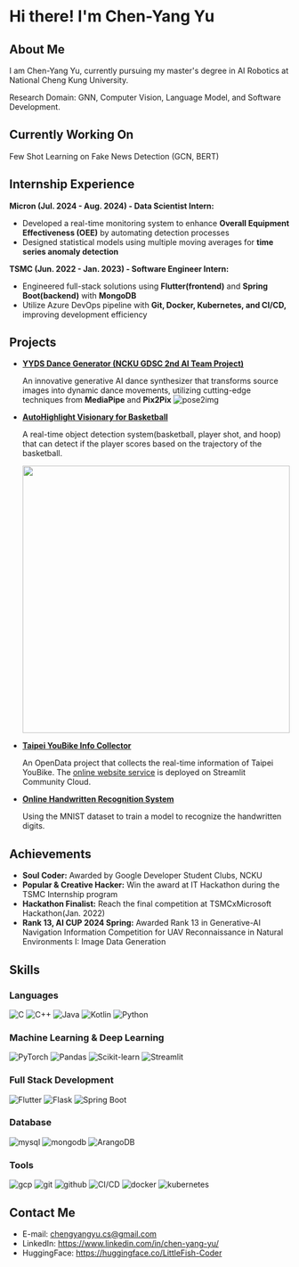 # Hi there! I'm Chen-Yang Yu

## About Me

I am Chen-Yang Yu, currently pursuing my master's degree in AI Robotics at National Cheng Kung University.

Research Domain: GNN, Computer Vision, Language Model, and Software Development.

## Currently Working On

Few Shot Learning on Fake News Detection (GCN, BERT)

## Internship Experience
**Micron (Jul. 2024 - Aug. 2024) - Data Scientist Intern:**
- Developed a real-time monitoring system to enhance **Overall Equipment Effectiveness (OEE)** by automating
detection processes
- Designed statistical models using multiple moving averages for **time series anomaly detection**

**TSMC (Jun. 2022 - Jan. 2023) - Software Engineer Intern:**
- Engineered full-stack solutions using **Flutter(frontend)** and **Spring Boot(backend)** with **MongoDB**
- Utilize Azure DevOps pipeline with **Git, Docker, Kubernetes, and CI/CD,** improving development efficiency

## Projects
- **[YYDS Dance Generator (NCKU GDSC 2nd AI Team Project)](https://github.com/LittleFish-Coder/yyds-dance-generator)**

    An innovative generative AI dance synthesizer that transforms source images into dynamic dance movements, utilizing cutting-edge techniques from **MediaPipe** and **Pix2Pix**
    ![pose2img](https://github.com/LittleFish-Coder/yyds-dance-generator/blob/master/src/pix2pixHD/magnetic_dance2pose2fish.gif?raw=true)

- **[AutoHighlight Visionary for Basketball](https://github.com/LittleFish-Coder/autohighlight-visionary)**

    A real-time object detection system(basketball, player shot, and hoop) that can detect if the player scores based on the trajectory of the basketball.
    
    <img src="https://github.com/LittleFish-Coder/autohighlight-visionary/blob/master/src/scoring.gif?raw=true" width="480">

- **[Taipei YouBike Info Collector](https://github.com/LittleFish-Coder/youbike-info-collector)**

    An OpenData project that collects the real-time information of Taipei YouBike. The [online website service](https://youbike-info-collector.streamlit.app/) is deployed on Streamlit Community Cloud.

- **[Online Handwritten Recognition System](https://littlefish-coder-mnist-classifier.streamlit.app/)**
    
    Using the MNIST dataset to train a model to recognize the handwritten digits.

## Achievements
- **Soul Coder:** Awarded by Google Developer Student Clubs, NCKU
- **Popular & Creative Hacker:** Win the award at IT Hackathon during the TSMC Internship program
- **Hackathon Finalist:** Reach the final competition at TSMCxMicrosoft Hackathon(Jan. 2022)
- **Rank 13, AI CUP 2024 Spring:** Awarded Rank 13 in Generative-AI Navigation Information Competition for UAV
Reconnaissance in Natural Environments I: Image Data Generation

## Skills

### Languages

![C](https://img.shields.io/badge/C-00599C?style=for-the-badge&logo=c&logoColor=white)
![C++](https://img.shields.io/badge/C++-00599C?style=for-the-badge&logo=c%2B%2B&logoColor=white)
![Java](https://img.shields.io/badge/Java-007396?style=for-the-badge&logo=java&logoColor=white)
![Kotlin](https://img.shields.io/badge/Kotlin-0095D5?style=for-the-badge&logo=kotlin&logoColor=white)
![Python](https://img.shields.io/badge/Python-3776AB?style=for-the-badge&logo=python&logoColor=white)

### Machine Learning & Deep Learning

![PyTorch](https://img.shields.io/badge/PyTorch-EE4C2C?style=for-the-badge&logo=pytorch&logoColor=white)
![Pandas](https://img.shields.io/badge/Pandas-150458?style=for-the-badge&logo=pandas&logoColor=white)
![Scikit-learn](https://img.shields.io/badge/Scikit_learn-F7931E?style=for-the-badge&logo=scikit-learn&logoColor=white)
![Streamlit](https://img.shields.io/badge/Streamlit-FF4B4B?style=for-the-badge&logo=streamlit&logoColor=white)

### Full Stack Development

![Flutter](https://img.shields.io/badge/Flutter-02569B?style=for-the-badge&logo=flutter&logoColor=white)
![Flask](https://img.shields.io/badge/Flask-000000?style=for-the-badge&logo=flask&logoColor=white)
![Spring Boot](https://img.shields.io/badge/Spring_Boot-6DB33F?style=for-the-badge&logo=spring-boot&logoColor=white)

### Database

![mysql](https://img.shields.io/badge/Mysql-4479A1?style=for-the-badge&logo=mysql&logoColor=white)
![mongodb](https://img.shields.io/badge/Mongodb-47A248?style=for-the-badge&logo=mongodb&logoColor=white)
![ArangoDB](https://img.shields.io/badge/ArangoDB-4AAE49?style=for-the-badge&logo=arangodb&logoColor=white)

### Tools

![gcp](https://img.shields.io/badge/GCP-4285F4?style=for-the-badge&logo=google-cloud&logoColor=white)
![git](https://img.shields.io/badge/Git-F05032?style=for-the-badge&logo=git&logoColor=white)
![github](https://img.shields.io/badge/GitHub-181717?style=for-the-badge&logo=github&logoColor=white)
![CI/CD](https://img.shields.io/badge/CI/CD-000000?style=for-the-badge&logo=github-actions&logoColor=white)
![docker](https://img.shields.io/badge/Docker-2496ED?style=for-the-badge&logo=docker&logoColor=white)
![kubernetes](https://img.shields.io/badge/Kubernetes-326CE5?style=for-the-badge&logo=kubernetes&logoColor=white)

## Contact Me

- E-mail: chengyangyu.cs@gmail.com
- LinkedIn: https://www.linkedin.com/in/chen-yang-yu/
- HuggingFace: https://huggingface.co/LittleFish-Coder
